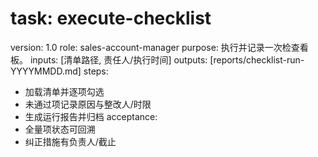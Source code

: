 # task: execute-checklist

version: 1.0
role: sales-account-manager
purpose: 执行并记录一次检查看板。
inputs: [清单路径, 责任人/执行时间]
outputs: [reports/checklist-run-YYYYMMDD.md]
steps:

- 加载清单并逐项勾选
- 未通过项记录原因与整改人/时限
- 生成运行报告并归档
  acceptance:
- 全量项状态可回溯
- 纠正措施有负责人/截止
